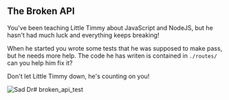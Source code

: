 ## The Broken API

You've been teaching Little Timmy about JavaScript and NodeJS, but he hasn't had much luck and everything keeps breaking! 

When he started you wrote some tests that he was supposed to make pass, but he needs more help. The code he has writen is contained in `./routes/` can you help him fix it?

Don't let Little Timmy down, he's counting on you!

![Sad Dr](http://mashable.com/wp-content/uploads/2013/07/Dr.-Who.gif)# broken_api_test
